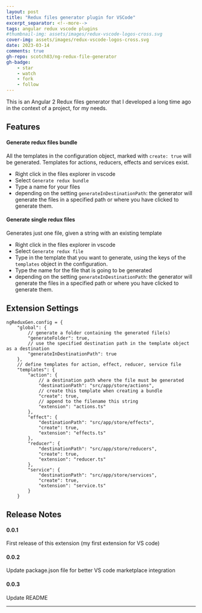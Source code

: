 ```yaml
---
layout: post
title: "Redux files generator plugin for VSCode"
excerpt_separator: <!--more-->
tags: angular redux vscode plugins
#thumbnail-img: assets/images/redux-vscode-logos-cross.svg
cover-img: assets/images/redux-vscode-logos-cross.svg
date: 2023-03-14
comments: true
gh-repo: scotch83/ng-redux-file-generator
gh-badge:
    - star
    - watch
    - fork
    - follow
---
```


This is an Angular 2 Redux files generator that I developed a long time ago in the context of a project, for my needs.

<!--more-->

## Features

#### Generate redux files bundle

All the templates in the configuration object, marked with `create: true` will be generated.
Templates for actions, reducers, effects and services exist.

* Right click in the files explorer in vscode
* Select `Generate redux bundle`
* Type a name for your files
* depending on the setting `generateInDestinationPath`: the generator will generate the files in a specified path or where you have clicked to generate them.

#### Generate single redux files

Generates just one file, given a string with an existing template

* Right click in the files explorer in vscode
* Select `Generate redux file`
* Type in the template that you want to generate, using the keys of the `templates` object in the configuration.
* Type the name for the file that is going to be generated
* depending on the setting `generateInDestinationPath`: the generator will generate the files in a specified path or where you have clicked to generate them.

## Extension Settings

```
ngReduxGen.config = {
    "global": {
        // generate a folder containing the generated file(s)
        "generateFolder": true,
        // use the specified destination path in the template object as a destination
        "generateInDestinationPath": true
    },
    // define templates for action, effect, reducer, service file
    "templates": {
        "action": {
            // a destination path where the file must be generated
            "destinationPath": "src/app/store/actions",
            // create this template when creating a bundle
            "create": true,
            // append to the filename this string
            "extension": "actions.ts"
        },
        "effect": {
            "destinationPath": "src/app/store/effects",
            "create": true,
            "extension": "effects.ts"
        },
        "reducer": {
            "destinationPath": "src/app/store/reducers",
            "create": true,
            "extension": "reducer.ts"
        },
        "service": {
            "destinationPath": "src/app/store/services",
            "create": true,
            "extension": "service.ts"
        }
    }
```

## Release Notes

#### 0.0.1

First release of this extension (my first extension for VS code)

#### 0.0.2

Update package.json file for better VS code marketplace integration

#### 0.0.3

Update README

-----------------------------------------------------------------------------------------------------------
